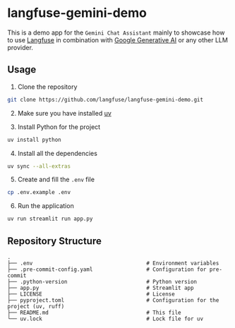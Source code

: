 # langfuse-gemini-demo
This is a demo app for the `Gemini Chat Assistant` mainly to showcase how to use [Langfuse](https://langfuse.com) in combination with [Google Generative AI](https://ai.google.dev/gemini-api/docs/models/gemini) or any other LLM provider.

## Usage

1. Clone the repository
```bash
git clone https://github.com/langfuse/langfuse-gemini-demo.git
```

2. Make sure you have installed [uv](https://docs.astral.sh/uv/)

3. Install Python for the project
```bash
uv install python
```

4. Install all the dependencies
```bash
uv sync --all-extras
```

5. Create and fill the `.env` file
```bash
cp .env.example .env
```

6. Run the application
```bash
uv run streamlit run app.py
```

## Repository Structure
```plaintext
.
├── .env                                    # Environment variables       
├── .pre-commit-config.yaml                 # Configuration for pre-commit
├── .python-version                         # Python version
├── app.py                                  # Streamlit app  
├── LICENSE                                 # License
├── pyproject.toml                          # Configuration for the project (uv, ruff)
├── README.md                               # This file
└── uv.lock                                 # Lock file for uv
```